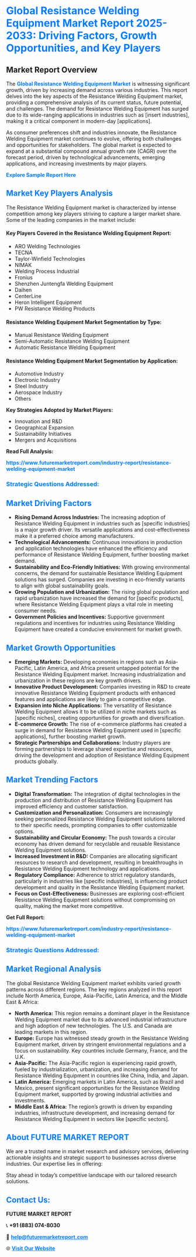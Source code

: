<h1 style="color: #007BFF;">Global Resistance Welding Equipment Market Report 2025-2033: Driving Factors, Growth Opportunities, and Key Players</h1>

<section id="overview">
<h2>Market Report Overview</h2>
<p>The <a href="https://www.futuremarketreport.com/industry-report/resistance-welding-equipment-market" style="color: #007BFF; text-decoration: none;"><strong>Global Resistance Welding Equipment Market</strong></a> is witnessing significant growth, driven by increasing demand across various industries. This report delves into the key aspects of the Resistance Welding Equipment market, providing a comprehensive analysis of its current status, future potential, and challenges. The demand for Resistance Welding Equipment has surged due to its wide-ranging applications in industries such as [insert industries], making it a critical component in modern-day [applications].</p>
<p>As consumer preferences shift and industries innovate, the Resistance Welding Equipment market continues to evolve, offering both challenges and opportunities for stakeholders. The global market is expected to expand at a substantial compound annual growth rate (CAGR) over the forecast period, driven by technological advancements, emerging applications, and increasing investments by major players.</p>
</section>

<section id="overview">
<p><a href="https://www.futuremarketreport.com/request-sample/reportId=77277" style="color: #007BFF; text-decoration: none;"><strong>Explore Sample Report Here</strong></a></p>
</section>

<section id="key-players">
<h2 style="color: #007BFF;">Market Key Players Analysis</h2>
<p>The Resistance Welding Equipment market is characterized by intense competition among key players striving to capture a larger market share. Some of the leading companies in the market include:</p>
<h4>Key Players Covered in the Resistance Welding Equipment Report:</h4>
<ul><li>ARO Welding Technologies</li><li>TECNA</li><li>Taylor-Winfield Technologies</li><li>NIMAK</li><li>Welding Process Industrial</li><li>Fronius</li><li>Shenzhen Juntengfa Welding Equipment</li><li>Daihen</li><li>CenterLine</li><li>Heron Intelligent Equipment</li><li>PW Resistance Welding Products</li></ul>
<h4>Resistance Welding Equipment Market Segmentation by Type:</h4>
<ul><li>Manual Resistance Welding Equipment</li><li>Semi-Automatic Resistance Welding Equipment</li><li>Automatic Resistance Welding Equipment</li></ul>

<h4>Resistance Welding Equipment Market Segmentation by Application:</h4>
<ul><li>Automotive Industry</li><li>Electronic Industry</li><li>Steel Industry</li><li>Aerospace Industry</li><li>Others</li></ul>
<p><strong>Key Strategies Adopted by Market Players:</strong></p>
<ul>
<li>Innovation and R&D</li>
<li>Geographical Expansion</li>
<li>Sustainability Initiatives</li>
<li>Mergers and Acquisitions</li>
</ul>
</section>

<section>
<p><strong>Read Full Analysis: </strong></p><a href="https://www.futuremarketreport.com/industry-report/resistance-welding-equipment-market" style="color: #007BFF; text-decoration: none;"><strong>https://www.futuremarketreport.com/industry-report/resistance-welding-equipment-market</strong></a>
<h3 style="color: #007BFF;">Strategic Questions Addressed:</h3>
</section>

<section id="driving-factors">
<h2 style="color: #007BFF;">Market Driving Factors</h2>
<ul>
<li><strong>Rising Demand Across Industries:</strong> The increasing adoption of Resistance Welding Equipment in industries such as [specific industries] is a major growth driver. Its versatile applications and cost-effectiveness make it a preferred choice among manufacturers.</li>
<li><strong>Technological Advancements:</strong> Continuous innovations in production and application technologies have enhanced the efficiency and performance of Resistance Welding Equipment, further boosting market demand.</li>
<li><strong>Sustainability and Eco-Friendly Initiatives:</strong> With growing environmental concerns, the demand for sustainable Resistance Welding Equipment solutions has surged. Companies are investing in eco-friendly variants to align with global sustainability goals.</li>
<li><strong>Growing Population and Urbanization:</strong> The rising global population and rapid urbanization have increased the demand for [specific products], where Resistance Welding Equipment plays a vital role in meeting consumer needs.</li>
<li><strong>Government Policies and Incentives:</strong> Supportive government regulations and incentives for industries using Resistance Welding Equipment have created a conducive environment for market growth.</li>
</ul>
</section>

<section id="growth-opportunities">
<h2 style="color: #007BFF;">Market Growth Opportunities</h2>
<ul>
<li><strong>Emerging Markets:</strong> Developing economies in regions such as Asia-Pacific, Latin America, and Africa present untapped potential for the Resistance Welding Equipment market. Increasing industrialization and urbanization in these regions are key growth drivers.</li>
<li><strong>Innovative Product Development:</strong> Companies investing in R&D to create innovative Resistance Welding Equipment products with enhanced features and applications are likely to gain a competitive edge.</li>
<li><strong>Expansion into Niche Applications:</strong> The versatility of Resistance Welding Equipment allows it to be utilized in niche markets such as [specific niches], creating opportunities for growth and diversification.</li>
<li><strong>E-commerce Growth:</strong> The rise of e-commerce platforms has created a surge in demand for Resistance Welding Equipment used in [specific applications], further boosting market growth.</li>
<li><strong>Strategic Partnerships and Collaborations:</strong> Industry players are forming partnerships to leverage shared expertise and resources, driving the development and adoption of Resistance Welding Equipment products globally.</li>
</ul>
</section>

<section id="trending-factors">
<h2 style="color: #007BFF;">Market Trending Factors</h2>
<ul>
<li><strong>Digital Transformation:</strong> The integration of digital technologies in the production and distribution of Resistance Welding Equipment has improved efficiency and customer satisfaction.</li>
<li><strong>Customization and Personalization:</strong> Consumers are increasingly seeking personalized Resistance Welding Equipment solutions tailored to their specific needs, prompting companies to offer customizable options.</li>
<li><strong>Sustainability and Circular Economy:</strong> The push towards a circular economy has driven demand for recyclable and reusable Resistance Welding Equipment solutions.</li>
<li><strong>Increased Investment in R&D:</strong> Companies are allocating significant resources to research and development, resulting in breakthroughs in Resistance Welding Equipment technology and applications.</li>
<li><strong>Regulatory Compliance:</strong> Adherence to strict regulatory standards, particularly in industries like [specific industries], is influencing product development and quality in the Resistance Welding Equipment market.</li>
<li><strong>Focus on Cost-Effectiveness:</strong> Businesses are exploring cost-efficient Resistance Welding Equipment solutions without compromising on quality, making the market more competitive.</li>
</ul>
</section>

<section>
<p><strong>Get Full Report: </strong></p><a href="https://www.futuremarketreport.com/industry-report/resistance-welding-equipment-market" style="color: #007BFF; text-decoration: none;"><strong>https://www.futuremarketreport.com/industry-report/resistance-welding-equipment-market</strong></a>
<h3 style="color: #007BFF;">Strategic Questions Addressed:</h3>
</section>


<section id="regional-analysis">
<h2 style="color: #007BFF;">Market Regional Analysis</h2>
<p>The global Resistance Welding Equipment market exhibits varied growth patterns across different regions. The key regions analyzed in this report include North America, Europe, Asia-Pacific, Latin America, and the Middle East & Africa:</p>
<ul>
<li><strong>North America:</strong> This region remains a dominant player in the Resistance Welding Equipment market due to its advanced industrial infrastructure and high adoption of new technologies. The U.S. and Canada are leading markets in this region.</li>
<li><strong>Europe:</strong> Europe has witnessed steady growth in the Resistance Welding Equipment market, driven by stringent environmental regulations and a focus on sustainability. Key countries include Germany, France, and the U.K.</li>
<li><strong>Asia-Pacific:</strong> The Asia-Pacific region is experiencing rapid growth, fueled by industrialization, urbanization, and increasing demand for Resistance Welding Equipment in countries like China, India, and Japan.</li>
<li><strong>Latin America:</strong> Emerging markets in Latin America, such as Brazil and Mexico, present significant opportunities for the Resistance Welding Equipment market, supported by growing industrial activities and investments.</li>
<li><strong>Middle East & Africa:</strong> The region’s growth is driven by expanding industries, infrastructure development, and increasing demand for Resistance Welding Equipment in sectors like [specific sectors].</li>
</ul>
</section>

<footer>
<h2 style="color: #007BFF;">About FUTURE MARKET REPORT</h2>
<p>We are a trusted name in market research and advisory services, delivering actionable insights and strategic support to businesses across diverse industries. Our expertise lies in offering:</p>

<p>Stay ahead in today’s competitive landscape with our tailored research solutions.</p>

<h2 style="color: #007BFF;">Contact Us:</h2>
<p><strong>FUTURE MARKET REPORT</strong></p>
<p>📞 <strong>+91 (883) 074-8030</strong></p>
<p>📧 <strong><a href="mailto:help@futuremarketreport.com" style="color: #007BFF;">help@futuremarketreport.com</a></strong></p>
<p>🌐 <strong><a href="https://www.futuremarketreport.com/" style="color: #007BFF;">Visit Our Website</a></strong></p>
</footer>